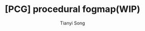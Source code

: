 ---
layout: post
title: "[PCG] procedural fogmap(WIP)"
author: "Tianyi Song"
categories: worklog
tags: [pcg,fogmap]
image: 2023-11-15-procedural-fogmap.md\pf_01.png
---